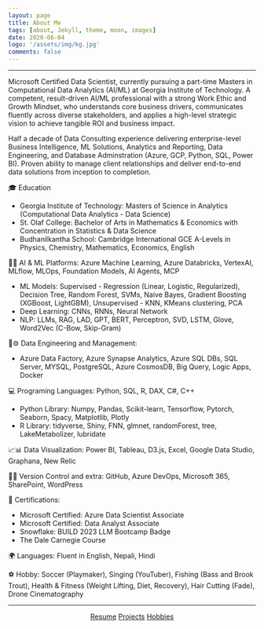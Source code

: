```yaml
---
layout: page
title: About Me
tags: [about, Jekyll, theme, moon, images]
date: 2020-06-04
logo: '/assets/img/kg.jpg'
comments: false
---
```

<hr/>
Microsoft Certified Data Scientist, currently pursuing a part-time Masters in Computational Data Analytics (AI/ML) at Georgia Institute of Technology. A competent, result-driven AI/ML professional with a strong Work Ethic and Growth Mindset, who understands core business drivers, communicates fluently across diverse stakeholders, and applies a high-level strategic vision to achieve tangible ROI and business impact.
 
Half a decade of Data Consulting experience delivering enterprise-level Business Intelligence, ML Solutions, Analytics and Reporting, Data Engineering, and Database Adminstration (Azure, GCP, Python, SQL, Power BI). Proven ability to manage client relationships and deliver end-to-end data solutions from inception to completion. 

🎓 Education
- Georgia Institute of Technology: Masters of Science in Analytics (Computational Data Analytics - Data Science)
- St. Olaf College: Bachelor of Arts in Mathematics & Economics with Concentration in Statistics & Data Science
- Budhanilkantha School: Cambridge International GCE A-Levels in Physics, Chemistry, Mathematics, Economics, English

🤖🧠 AI & ML Platforms: Azure Machine Learning, Azure Databricks, VertexAI, MLflow, MLOps, Foundation Models, AI Agents, MCP
- ML Models: Supervised - Regression (Linear, Logistic, Regularized), Decision Tree, Random Forest, SVMs, Naive Bayes, Gradient Boosting (XGBoost, LightGBM), Unsupervised - KNN, KMeans clustering, PCA
- Deep Learning: CNNs, RNNs, Neural Network
- NLP: LLMs, RAG, LAD, GPT, BERT, Perceptron, SVD, LSTM, Glove, Word2Vec (C-Bow, Skip-Gram)

🔗⚙️ Data Engineering and Management: 
- Azure Data Factory, Azure Synapse Analytics, Azure SQL DBs, SQL Server, MYSQL, PostgreSQL, Azure CosmosDB, Big Query, Logic Apps, Docker

💻 Programing Languages: Python, SQL, R, DAX, C#, C++
- Python Library: Numpy, Pandas, Scikit-learn, Tensorflow, Pytorch, Seaborn, Spacy, Matplotlib, Plotly
- R Library: tidyverse, Shiny, FNN, glmnet, randomForest, tree, LakeMetabolizer, lubridate

📈📊 Data Visualization: Power BI, Tableau, D3.js, Excel, Google Data Studio, Graphana, New Relic

🐙🔄 Version Control and extra: GitHub, Azure DevOps, Microsoft 365, SharePoint, WordPress

🏅 Certifications: 
- Microsoft Certified: Azure Data Scientist Associate
- Microsoft Certified: Data Analyst Associate
- Snowflake: BUILD 2023 LLM Bootcamp Badge
- The Dale Carnegie Course

🌍 Languages: Fluent in English, Nepali, Hindi

⚽ Hobby: Soccer (Playmaker), Singing (YouTuber), Fishing (Bass and Brook Trout), Health & Fitness 
 (Weight Lifting, Diet, Recovery), Hair Cutting (Fade), Drone Cinematography

<hr/>
<center>
    <div class="btn-group">
        <a href="https://drive.google.com/file/d/1_UImK4nxFH3U1x3XrW1rbRCWo0pdjTxD/view" class="btn btn-primary">Resume</a>
        <a href="https://gurungkshitij.github.io//posts/" class="btn btn-primary">Projects</a>
        <a href="https://gurungkshitij.github.io/projects/" class="btn btn-primary"> Hobbies</a>    
    </div>
</center>
